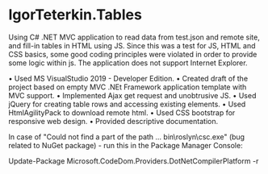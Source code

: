 # IgorTeterkin.Tables
Using C# .NET MVC application to read data from test.json and remote site, and fill-in tables in HTML using JS.
Since this was a test for JS, HTML and CSS basics, some good coding principles were violated in order to provide some logic within js. 
The application does not support Internet Explorer.

• Used MS VisualStudio 2019 - Developer Edition. 
• Created draft of the project based on empty MVC .NEt Framework application template with MVC support.
• Implemented Ajax get request and unobtrusive JS.
• Used jQuery for creating table rows and accessing existing elements.
• Used HtmlAgilityPack to download remote html.
• Used CSS bootstrap for responsive web design.
• Provided descriptive documentation.

In case of "Could not find a part of the path … bin\roslyn\csc.exe" (bug related to NuGet package) - run this in the Package Manager Console:

Update-Package Microsoft.CodeDom.Providers.DotNetCompilerPlatform -r
